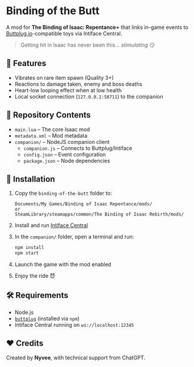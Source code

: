 # Binding of the Butt

A mod for **The Binding of Isaac: Repentance+** that links in-game events to [Buttplug.io](https://buttplug.io)-compatible toys via Intiface Central.

> Getting hit in Isaac has never been this... *stimulating* 😏

## 🔧 Features

- Vibrates on rare item spawn (Quality 3+)
- Reactions to damage taken, enemy and boss deaths
- Heart-low looping effect when at low health
- Local socket connection (`127.0.0.1:58711`) to the companion

## 📁 Repository Contents

- `main.lua` – The core Isaac mod
- `metadata.xml` – Mod metadata
- `companion/` – NodeJS companion client
  - `companion.js` – Connects to Buttplug/Intiface
  - `config.json` – Event configuration
  - `package.json` – Node dependencies

## 🚀 Installation

1. Copy the `binding-of-the-butt` folder to:
   ```
   Documents/My Games/Binding of Isaac Repentance/mods/
   or
   SteamLibrary/steamapps/common/The Binding of Isaac Rebirth/mods/

2. Install and run [Intiface Central](https://intiface.com/)

3. In the `companion/` folder, open a terminal and run:
   ```bash
   npm install
   npm start
   ```

4. Launch the game with the mod enabled

5. Enjoy the ride 😈

## 🛠 Requirements

- Node.js
- [`buttplug`](https://www.npmjs.com/package/buttplug) (installed via `npm`)
- Intiface Central running on `ws://localhost:12345`

## ❤️ Credits

Created by **Nyvee**, with technical support from ChatGPT.

